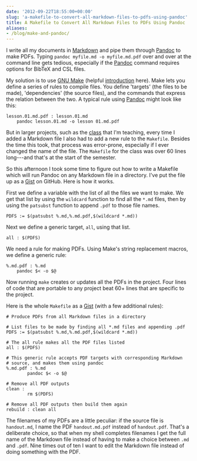 ```yaml
---
date: '2012-09-22T18:55:00+00:00'
slug: 'a-makefile-to-convert-all-markdown-files-to-pdfs-using-pandoc'
title: A Makefile to Convert All Markdown Files to PDFs Using Pandoc
aliases:
- /blog/make-and-pandoc/
---
```


I write all my documents in [Markdown](http://chronicle.com/blogs/profhacker/markdown-the-syntax-you-probably-already-know/35295) and pipe them through [Pandoc](http://johnmacfarlane.net/pandoc/) to make PDFs. Typing `pandoc myfile.md -o myfile.md.pdf` over and over at the command line gets tedious, especially if the [Pandoc](http://johnmacfarlane.net/pandoc/) command requires options for BibTeX and CSL files.

My solution is to use [GNU Make](http://www.gnu.org/software/make/) (helpful [introduction](http://www.cprogramming.com/tutorial/makefiles.html) here). Make lets you define a series of rules to compile files. You define 'targets' (the files to be made), 'dependencies' (the source files), and the commands that express the relation between the two. A typical rule using [Pandoc](http://johnmacfarlane.net/pandoc/) might look like this:

```
lesson.01.md.pdf : lesson.01.md
    pandoc lesson.01.md -o lesson 01.md.pdf
```

<!--more-->

But in larger projects, such as the [class](http://lincolnmullen.com/courses/uws/) that I'm teaching, every time I added a Markdown file I also had to add a new rule to the `Makefile`. Besides the time this took, that process was error-prone, especially if I ever changed the name of the file. The `Makefile` for the class was over 60 lines long---and that's at the start of the semester.

So this afternoon I took some time to figure out how to write a Makefile which will run Pandoc on any Markdown file in a directory. I've put the file up as a [Gist](https://gist.github.com/3767386) on GitHub. Here is how it works.

First we define a variable with the list of all the files we want to make. We get that list by using the `wildcard` function to find all the `*.md` files, then by using the `patsubst` function to append `.pdf` to those file names.

```
PDFS := $(patsubst %.md,%.md.pdf,$(wildcard *.md))
```

Next we define a generic target, `all`, using that list.

```
all : $(PDFS)
```

We need a rule for making PDFs. Using Make's string replacement macros, we define a generic rule:

```
%.md.pdf : %.md
    pandoc $< -o $@
```

Now running `make` creates or updates all the PDFs in the project. Four lines of code that are portable to any project beat 60+ lines that are specific to the project.

Here is the whole `Makefile` as a [Gist](https://gist.github.com/3767386) (with a few additional rules):

```
# Produce PDFs from all Markdown files in a directory

# List files to be made by finding all *.md files and appending .pdf
PDFS := $(patsubst %.md,%.md.pdf,$(wildcard *.md))

# The all rule makes all the PDF files listed
all : $(PDFS)
                        
# This generic rule accepts PDF targets with corresponding Markdown 
# source, and makes them using pandoc
%.md.pdf : %.md
        pandoc $< -o $@

# Remove all PDF outputs
clean :
        rm $(PDFS)

# Remove all PDF outputs then build them again
rebuild : clean all
```

The filenames of my PDFs are a little peculiar: if the source file is `handout.md`, I name the PDF `handout.md.pdf` instead of `handout.pdf`. That's a deliberate choice, so that when my shell completes filenames I get the full name of the Markdown file instead of having to make a choice between `.md` and `.pdf`. Nine times out of ten I want to edit the Markdown file instead of doing something with the PDF.
